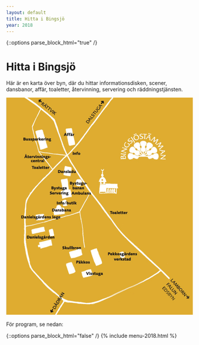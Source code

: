 ```yaml
---
layout: default
title: Hitta i Bingsjö
year: 2018
---
```


{::options parse_block_html="true" /}
<div class="glacier">

# Hitta i Bingsjö

Här är en karta över byn, där du hittar informationsdisken, scener, dansbanor, affär, toaletter, återvinning, servering och räddningstjänsten.

![](/img/karta-byn-2016.png)

För program, se nedan:

{::options parse_block_html="false" /}
{% include menu-2018.html %}

</div>
